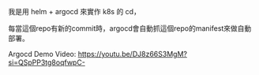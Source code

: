 我是用 helm + argocd 來實作 k8s 的 cd，

每當這個repo有新的commit時，argocd會自動抓這個repo的manifest來做自動部署。

Argocd Demo Video: https://youtu.be/DJ8z66S3MgM?si=QSpPP3tg8oqfwpC-
